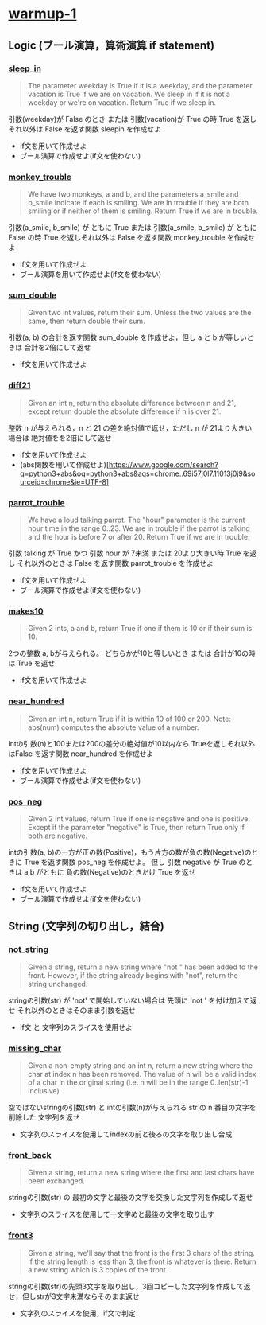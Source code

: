 # [warmup-1](https://codingbat.com/python/Warmup-1)

## Logic (ブール演算，算術演算 if statement)

### [sleep_in](https://codingbat.com/prob/p173401)

> The parameter weekday is True if it is a weekday, and the parameter vacation is True if we are on vacation. We sleep in if it is not a weekday or we're on vacation. Return True if we sleep in.

引数(weekday)が False のとき または 引数(vacation)が True の時 True を返しそれ以外は False を返す関数 sleepin を作成せよ

- if文を用いて作成せよ
- ブール演算で作成せよ(if文を使わない)

### [monkey_trouble](https://codingbat.com/prob/p120546)

> We have two monkeys, a and b, and the parameters a_smile and b_smile indicate if each is smiling. We are in trouble if they are both smiling or if neither of them is smiling. Return True if we are in trouble.

引数(a_smile, b_smile) が ともに True または 引数(a_smile, b_smile) が ともにFalse の時 True を返しそれ以外は False を返す関数 monkey_trouble を作成せよ

- if文を用いて作成せよ
- ブール演算を用いて作成せよ(if文を使わない)

### [sum_double](https://codingbat.com/prob/p141905)

> Given two int values, return their sum. Unless the two values are the same, then return double their sum.

引数(a, b) の合計を返す関数 sum_double を作成せよ，但し a と b が等しいときは 合計を2倍にして返せ

- if文を用いて作成せよ

### [diff21](https://codingbat.com/prob/p197466)

> Given an int n, return the absolute difference between n and 21, except return double the absolute difference if n is over 21.

整数 n が与えられる，n と 21 の差を絶対値で返せ，ただし n が 21より大きい場合は 絶対値をを2倍にして返せ

- if文を用いて作成せよ
- (abs関数を用いて作成せよ)[https://www.google.com/search?q=python3+abs&oq=python3+abs&aqs=chrome..69i57j0l7.11013j0j9&sourceid=chrome&ie=UTF-8]

### [parrot_trouble](https://codingbat.com/prob/p166884)

> We have a loud talking parrot. The "hour" parameter is the current hour time in the range 0..23. We are in trouble if the parrot is talking and the hour is before 7 or after 20. Return True if we are in trouble.

引数 talking が True かつ 引数 hour が 7未満 または 20より大きい時 True を返し それ以外のときは False を返す関数 parrot_trouble を作成せよ

- if文を用いて作成せよ
- ブール演算で作成せよ(if文を使わない)

### [makes10](https://codingbat.com/prob/p124676)

> Given 2 ints, a and b, return True if one if them is 10 or if their sum is 10.

2つの整数 a, bが与えられる。 どちらかが10と等しいとき または 合計が10の時は True を返せ

- if文を用いて作成せよ

### [near_hundred](https://codingbat.com/prob/p12467)

> Given an int n, return True if it is within 10 of 100 or 200. Note: abs(num) computes the absolute value of a number.

intの引数(n)と100または200の差分の絶対値が10以内なら Trueを返しそれ以外はFalse を返す関数 near_hundred を作成せよ

- if文を用いて作成せよ
- ブール演算で作成せよ(if文を使わない)

### [pos_neg](https://codingbat.com/prob/p124676)

> Given 2 int values, return True if one is negative and one is positive. Except if the parameter "negative" is True, then return True only if both are negative.

intの引数(a, b)の一方が正の数(Positive)，もう片方の数が負の数(Negative)のときに True を返す関数 pos_neg を作成せよ。 但し 引数 negative が True のときは a,b がともに 負の数(Negative)のときだけ True を返せ

- if文を用いて作成せよ
- ブール演算で作成せよ(if文を使わない)

## String (文字列の切り出し，結合)


### [not_string](https://codingbat.com/prob/p189441) 

> Given a string, return a new string where "not " has been added to the front. However, if the string already begins with "not", return the string unchanged.

stringの引数(str) が 'not' で開始していない場合は 先頭に 'not ' を付け加えて返せ それ以外のときはそのまま引数を返せ

- if文 と 文字列のスライスを使用せよ

###  [missing_char](https://codingbat.com/prob/p149524)

> Given a non-empty string and an int n, return a new string where the char at index n has been removed. The value of n will be a valid index of a char in the original string (i.e. n will be in the range 0..len(str)-1 inclusive).

空ではないstringの引数(str) と intの引数(n)が与えられる str の n 番目の文字を削除した 文字列を返せ

- 文字列のスライスを使用してindexの前と後ろの文字を取り出し合成

### [front_back](https://codingbat.com/prob/p153599)

> Given a string, return a new string where the first and last chars have been exchanged.

stringの引数(str) の 最初の文字と最後の文字を交換した文字列を作成して返せ

- 文字列のスライスを使用して一文字めと最後の文字を取り出す

### [front3](https://codingbat.com/prob/p147920) 

> Given a string, we'll say that the front is the first 3 chars of the string. If the string length is less than 3, the front is whatever is there. Return a new string which is 3 copies of the front.

stringの引数(str)の先頭3文字を取り出し，3回コピーした文字列を作成して返せ，但しstrが3文字未満ならそのまま返せ

- 文字列のスライスを使用，if文で判定
